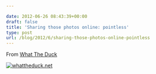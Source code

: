 ```yaml
---

date: 2012-06-26 08:43:39+00:00
draft: false
title: 'Sharing those photos online: pointless'
type: post
url: /blog/2012/6/sharing-those-photos-online-pointless
---
```


From [](http://www.whattheduck.net/)[What The Duck](http://www.whattheduck.net/)

[![whattheduck.net](http://www.whattheduck.net/sites/default/files/WTD1322.gif)
](http://www.whattheduck.net/strip/1322)
